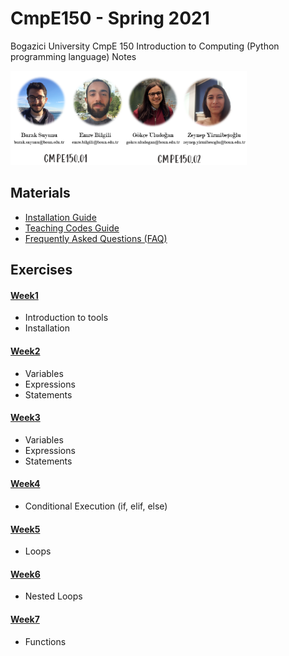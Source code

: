 # CmpE150 - Spring 2021

Bogazici University CmpE 150 Introduction to Computing (Python programming language) Notes

<img width="75%" src="figures/team-fixed.png" />

## Materials

* [Installation Guide](InstallationGuide.md)
* [Teaching Codes Guide](TeachingCodesGuide.md)
* [Frequently Asked Questions (FAQ)](FrequentlyAskedQuestions%20(FAQ).md)

## Exercises

#### [Week1](week01/)
* Introduction to tools 
* Installation 

#### [Week2](week02/)
* Variables
* Expressions
* Statements

#### [Week3](week03/)
* Variables
* Expressions
* Statements

#### [Week4](week04/)
* Conditional Execution (if, elif, else)

#### [Week5](week05/)
* Loops

#### [Week6](week06/)
* Nested Loops

#### [Week7](week07/)
* Functions


